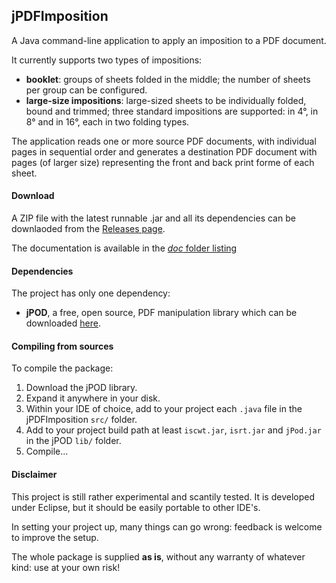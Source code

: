 ## jPDFImposition

A Java command-line application to apply an imposition to a PDF document.

It currently supports two types of impositions:
- **booklet**: groups of sheets folded in the middle; the number of sheets per group can be configured.
- **large-size impositions**: large-sized sheets to be individually folded, bound and trimmed; three standard impositions are supported: in 4°, in 8° and in 16°, each in two folding types.

The application reads one or more source PDF documents, with individual pages in sequential order and generates a destination PDF document with pages (of larger size) representing the front and back print forme of each sheet.

#### Download

A ZIP file with the latest runnable .jar and all its dependencies can be downlaoded from the [Releases page](https://github.com/mgavioli/jPDFImposition/releases).

The documentation is available in the [*doc* folder listing](https://github.com/mgavioli/jPDFImposition/tree/master/doc)

#### Dependencies

The project has only one dependency:
- **jPOD**, a free, open source, PDF manipulation library which can be downloaded [here](http://opensource.intarsys.de/home/en/index.php?n=JPod.HomePage).

#### Compiling from sources

To compile the package:

1. Download the jPOD library.
2. Expand it anywhere in your disk.
3. Within your IDE of choice, add to your project each `.java` file in the jPDFImposition `src/` folder.
3. Add to your project build path at least `iscwt.jar`, `isrt.jar` and `jPod.jar` in the jPOD `lib/` folder.
4. Compile...

#### Disclaimer

This project is still rather experimental and scantily tested. It is developed under Eclipse, but it should be easily portable to other IDE's.

In setting your project up, many things can go wrong: feedback is welcome to improve the setup.

The whole package is supplied **as is**, without any warranty of whatever kind: use at your own risk!
